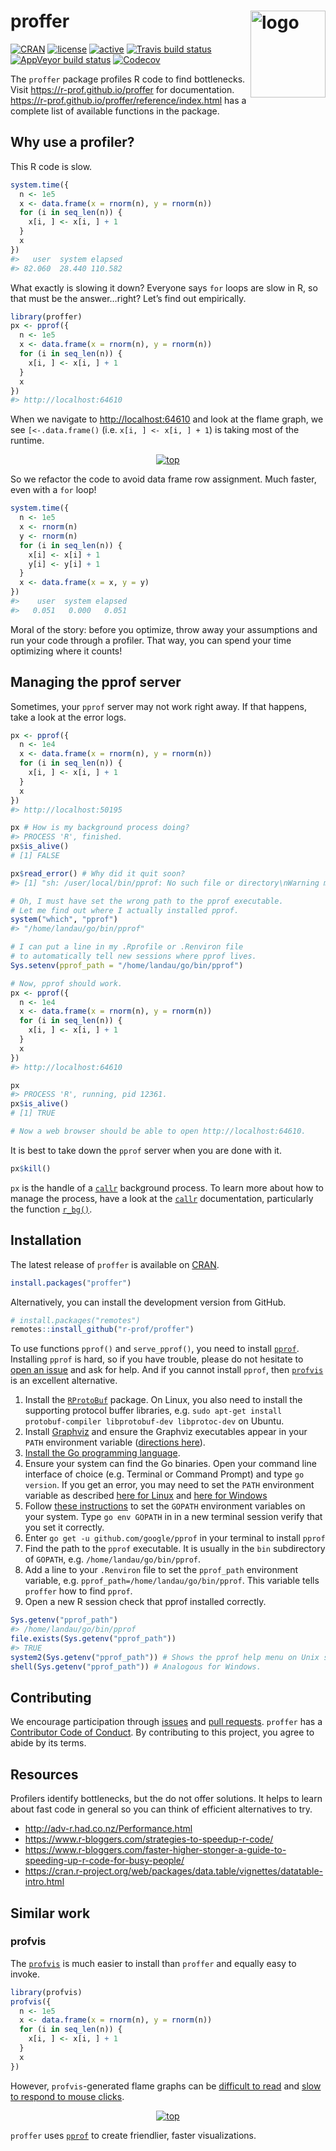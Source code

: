 
<!-- README.md is generated from README.Rmd. Please edit that file -->

# proffer <img src="https://r-prof.github.io/proffer/reference/figures/logo.png" align="right" alt="logo" width="120" height="139" style="border: none; float: right;">

[![CRAN](https://www.r-pkg.org/badges/version/proffer)](https://cran.r-project.org/package=proffer)
[![license](https://img.shields.io/badge/licence-MIT-blue.svg)](https://opensource.org/licenses/MIT)
[![active](https://www.repostatus.org/badges/latest/active.svg)](https://www.repostatus.org/#active)
[![Travis build
status](https://travis-ci.org/r-prof/proffer.svg?branch=master)](https://travis-ci.org/r-prof/proffer)
[![AppVeyor build
status](https://ci.appveyor.com/api/projects/status/github/r-prof/proffer?branch=master&svg=true)](https://ci.appveyor.com/project/r-prof/proffer)
[![Codecov](https://codecov.io/github/r-prof/proffer/coverage.svg?branch=master)](https://codecov.io/github/r-prof/proffer?branch=master)

The `proffer` package profiles R code to find bottlenecks. Visit
<https://r-prof.github.io/proffer> for documentation.
<https://r-prof.github.io/proffer/reference/index.html> has a complete
list of available functions in the package.

## Why use a profiler?

This R code is slow.

``` r
system.time({
  n <- 1e5
  x <- data.frame(x = rnorm(n), y = rnorm(n))
  for (i in seq_len(n)) {
    x[i, ] <- x[i, ] + 1
  }
  x
})
#>   user  system elapsed 
#> 82.060  28.440 110.582 
```

What exactly is slowing it down? Everyone says `for` loops are slow in
R, so that must be the answer…right? Let’s find out empirically.

``` r
library(proffer)
px <- pprof({
  n <- 1e5
  x <- data.frame(x = rnorm(n), y = rnorm(n))
  for (i in seq_len(n)) {
    x[i, ] <- x[i, ] + 1
  }
  x
})
#> http://localhost:64610
```

When we navigate to <http://localhost:64610> and look at the flame
graph, we see `[<-.data.frame()` (i.e. `x[i, ] <- x[i, ] + 1`) is taking
most of the runtime.

<center>

<a href="https://r-prof.github.io/proffer/reference/figures/flame.png">
<img src="https://r-prof.github.io/proffer/reference/figures/flame.png" alt="top" align="center" style = "border: none; float: center;">
</a>

</center>

So we refactor the code to avoid data frame row assignment. Much faster,
even with a `for` loop\!

``` r
system.time({
  n <- 1e5
  x <- rnorm(n)
  y <- rnorm(n)
  for (i in seq_len(n)) {
    x[i] <- x[i] + 1
    y[i] <- y[i] + 1
  }
  x <- data.frame(x = x, y = y)
})
#>    user  system elapsed 
#>   0.051   0.000   0.051
```

Moral of the story: before you optimize, throw away your assumptions and
run your code through a profiler. That way, you can spend your time
optimizing where it counts\!

## Managing the pprof server

Sometimes, your `pprof` server may not work right away. If that happens,
take a look at the error logs.

``` r
px <- pprof({
  n <- 1e4
  x <- data.frame(x = rnorm(n), y = rnorm(n))
  for (i in seq_len(n)) {
    x[i, ] <- x[i, ] + 1
  }
  x
})
#> http://localhost:50195

px # How is my background process doing?
#> PROCESS 'R', finished.
px$is_alive()
# [1] FALSE

px$read_error() # Why did it quit soon?
#> [1] "sh: /user/local/bin/pprof: No such file or directory\nWarning message:\nIn system2(Sys.getenv(\"pprof_path\"), args) : error in running command\n"

# Oh, I must have set the wrong path to the pprof executable.
# Let me find out where I actually installed pprof.
system("which", "pprof")
#> "/home/landau/go/bin/pprof"

# I can put a line in my .Rprofile or .Renviron file
# to automatically tell new sessions where pprof lives.
Sys.setenv(pprof_path = "/home/landau/go/bin/pprof")

# Now, pprof should work.
px <- pprof({
  n <- 1e4
  x <- data.frame(x = rnorm(n), y = rnorm(n))
  for (i in seq_len(n)) {
    x[i, ] <- x[i, ] + 1
  }
  x
})
#> http://localhost:64610

px
#> PROCESS 'R', running, pid 12361.
px$is_alive()
# [1] TRUE

# Now a web browser should be able to open http://localhost:64610.
```

It is best to take down the `pprof` server when you are done with it.

``` r
px$kill()
```

`px` is the handle of a [`callr`](https://github.com/r-lib/callr)
background process. To learn more about how to manage the process, have
a look at the [`callr`](https://callr.r-lib.org/) documentation,
particularly the function
[`r_bg()`](https://callr.r-lib.org/reference/r_bg.html).

## Installation

The latest release of `proffer` is available on
[CRAN](https://CRAN.R-project.org).

``` r
install.packages("proffer")
```

Alternatively, you can install the development version from GitHub.

``` r
# install.packages("remotes")
remotes::install_github("r-prof/proffer")
```

To use functions `pprof()` and `serve_pprof()`, you need to install
[`pprof`](https://github.com/google/pprof). Installing `pprof` is hard,
so if you have trouble, please do not hesitate to [open an
issue](https://github.com/r-prof/proffer/issues) and ask for help. And
if you cannot install `pprof`, then
[`profvis`](https://rstudio.github.io/profvis/) is an excellent
alternative.

1.  Install the [`RProtoBuf`](https://github.com/eddelbuettel/rprotobuf)
    package. On Linux, you also need to install the supporting protocol
    buffer libraries, e.g. `sudo apt-get install protobuf-compiler
    libprotobuf-dev libprotoc-dev` on Ubuntu.
2.  Install [Graphviz](https://www.graphviz.org) and ensure the Graphviz
    executables appear in your `PATH` environment variable ([directions
    here](https://bobswift.atlassian.net/wiki/spaces/GVIZ/pages/131924165/Graphviz+installation)).
3.  [Install the Go programming
    language](https://golang.org/doc/install).
4.  Ensure your system can find the Go binaries. Open your command line
    interface of choice (e.g. Terminal or Command Prompt) and type `go
    version`. If you get an error, you may need to set the `PATH`
    environment variable as described [here for
    Linux](https://www.callicoder.com/golang-installation-setup-gopath-workspace/#linux)
    and [here for
    Windows](http://www.wadewegner.com/2014/12/easy-go-programming-setup-for-windows/)
5.  Follow [these
    instructions](https://github.com/golang/go/wiki/SettingGOPATH) to
    set the `GOPATH` environment variables on your system. Type `go env
    GOPATH` in in a new terminal session verify that you set it
    correctly.
6.  Enter `go get -u github.com/google/pprof` in your terminal to
    install `pprof`
7.  Find the path to the `pprof` executable. It is usually in the `bin`
    subdirectory of `GOPATH`, e.g. `/home/landau/go/bin/pprof`.
8.  Add a line to your `.Renviron` file to set the `pprof_path`
    environment variable, e.g. `pprof_path=/home/landau/go/bin/pprof`.
    This variable tells `proffer` how to find `pprof`.
9.  Open a new R session check that pprof installed correctly.

<!-- end list -->

``` r
Sys.getenv("pprof_path")
#> /home/landau/go/bin/pprof
file.exists(Sys.getenv("pprof_path"))
#> TRUE
system2(Sys.getenv("pprof_path")) # Shows the pprof help menu on Unix systems.
shell(Sys.getenv("pprof_path")) # Analogous for Windows.
```

## Contributing

We encourage participation through
[issues](https://github.com/r-prof/proffer/issues) and [pull
requests](https://github.com/r-prof/proffer/pulls). `proffer` has a
[Contributor Code of
Conduct](https://github.com/r-prof/CODE_OF_CONDUCT.md). By contributing
to this project, you agree to abide by its terms.

## Resources

Profilers identify bottlenecks, but the do not offer solutions. It helps
to learn about fast code in general so you can think of efficient
alternatives to
    try.

  - <http://adv-r.had.co.nz/Performance.html>
  - <https://www.r-bloggers.com/strategies-to-speedup-r-code/>
  - <https://www.r-bloggers.com/faster-higher-stonger-a-guide-to-speeding-up-r-code-for-busy-people/>
  - <https://cran.r-project.org/web/packages/data.table/vignettes/datatable-intro.html>

## Similar work

### profvis

The [`profvis`](https://github.com/rstudio/profvis) is much easier to
install than `proffer` and equally easy to invoke.

``` r
library(profvis)
profvis({
  n <- 1e5
  x <- data.frame(x = rnorm(n), y = rnorm(n))
  for (i in seq_len(n)) {
    x[i, ] <- x[i, ] + 1
  }
  x
})
```

However, `profvis`-generated flame graphs can be [difficult to
read](https://github.com/rstudio/profvis/issues/115) and [slow to
respond to mouse
clicks](https://github.com/rstudio/profvis/issues/104).

<center>

<a href="https://r-prof.github.io/proffer/reference/figures/profvis.png">
<img src="https://r-prof.github.io/proffer/reference/figures/profvis.png" alt="top" align="center" style = "border: none; float: center;">
</a>

</center>

`proffer` uses [`pprof`](https://github.com/google/pprof) to create
friendlier, faster visualizations.
